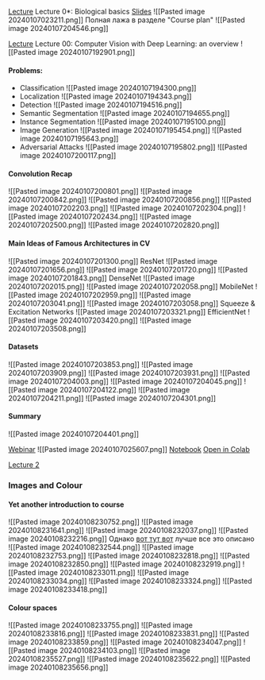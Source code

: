 [Lecture](https://youtu.be/4o6AOhT1MC4?si=1iFiXPcms7ljjbfG) Lecture 0*: Biological basics
[Slides](https://github.com/girafe-ai/computer-vision/blob/launch-21f/slides/cv_00_biovision.pdf)
![[Pasted image 20240107023211.png]]
Полная лажа в разделе "Course plan"
![[Pasted image 20240107204546.png]]

[Lecture](https://youtu.be/4owGlnDXwxo?si=k6rqJpUHFTH-ZAsz) Lecture 00: Computer Vision with Deep Learning: an overview
![[Pasted image 20240107192901.png]]
#### Problems:
- Classification
![[Pasted image 20240107194300.png]]
- Localization
![[Pasted image 20240107194343.png]]
- Detection
![[Pasted image 20240107194516.png]]
- Semantic Segmentation
![[Pasted image 20240107194655.png]]
- Instance Segmentation
![[Pasted image 20240107195100.png]]
- Image Generation
![[Pasted image 20240107195454.png]]
![[Pasted image 20240107195643.png]]
- Adversarial Attacks
![[Pasted image 20240107195802.png]]
![[Pasted image 20240107200117.png]]

#### Convolution Recap
![[Pasted image 20240107200801.png]]
![[Pasted image 20240107200842.png]]
![[Pasted image 20240107200856.png]]
![[Pasted image 20240107202203.png]]
![[Pasted image 20240107202304.png]]
![[Pasted image 20240107202434.png]]
![[Pasted image 20240107202500.png]]
![[Pasted image 20240107202820.png]]

#### Main Ideas of Famous Architectures in CV
![[Pasted image 20240107201300.png]]
ResNet
![[Pasted image 20240107201656.png]]
![[Pasted image 20240107201720.png]]
![[Pasted image 20240107201843.png]]
DenseNet
![[Pasted image 20240107202015.png]]
![[Pasted image 20240107202058.png]]
MobileNet
![[Pasted image 20240107202959.png]]
![[Pasted image 20240107203041.png]]
![[Pasted image 20240107203058.png]]
Squeeze & Excitation Networks
![[Pasted image 20240107203321.png]]
EfficientNet
![[Pasted image 20240107203420.png]]
![[Pasted image 20240107203508.png]]
#### Datasets
![[Pasted image 20240107203853.png]]
![[Pasted image 20240107203909.png]]
![[Pasted image 20240107203931.png]]
![[Pasted image 20240107204003.png]]
![[Pasted image 20240107204045.png]]
![[Pasted image 20240107204122.png]]
![[Pasted image 20240107204211.png]]
![[Pasted image 20240107204301.png]]
#### Summary
![[Pasted image 20240107204401.png]]

[Webinar](https://youtu.be/9A7oeVQ8tiE?si=Xco75If1y3dOV58A)
![[Pasted image 20240107025607.png]]
[Notebook](https://github.com/girafe-ai/computer-vision/blob/launch-21f/seminars/cv_01_images_operations/cv_01_images_operations.ipynb)
[Open in Colab](https://colab.research.google.com/github/girafe-ai/computer-vision/blob/launch-21f/seminars/cv_01_images_operations/cv_01_images_operations.ipynb)

[Lecture 2](https://youtu.be/K911Zy83lkg?si=-6TmzJV1tlpSlmyE)  
### Images and Colour
#### Yet another introduction to course
![[Pasted image 20240108230752.png]]
![[Pasted image 20240108231641.png]]
![[Pasted image 20240108232037.png]]
![[Pasted image 20240108232216.png]]
Однако [вот тут вот](https://ru.wikipedia.org/wiki/%D0%9C%D0%B0%D1%81%D1%81%D0%B8%D0%B2_%D1%86%D0%B2%D0%B5%D1%82%D0%BD%D1%8B%D1%85_%D1%81%D0%B2%D0%B5%D1%82%D0%BE%D1%84%D0%B8%D0%BB%D1%8C%D1%82%D1%80%D0%BE%D0%B2) лучше все это описано
![[Pasted image 20240108232544.png]]
![[Pasted image 20240108232753.png]]
![[Pasted image 20240108232818.png]]
![[Pasted image 20240108232850.png]]
![[Pasted image 20240108232919.png]]
![[Pasted image 20240108233011.png]]
![[Pasted image 20240108233034.png]]
![[Pasted image 20240108233324.png]]
![[Pasted image 20240108233418.png]]
#### Colour spaces
![[Pasted image 20240108233755.png]]
![[Pasted image 20240108233816.png]]
![[Pasted image 20240108233831.png]]
![[Pasted image 20240108233859.png]]
![[Pasted image 20240108234047.png]]
![[Pasted image 20240108234103.png]]
![[Pasted image 20240108235527.png]]
![[Pasted image 20240108235622.png]]
![[Pasted image 20240108235656.png]]

